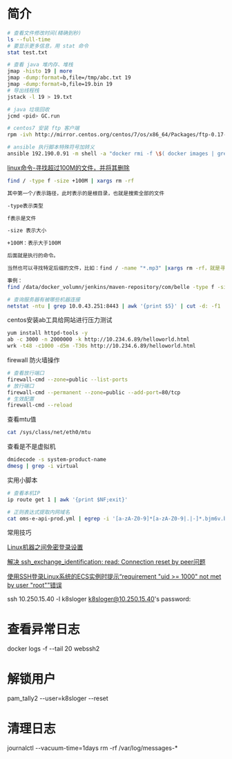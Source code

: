 # 简介

```sh
# 查看文件修改时间(精确到秒)
ls --full-time
# 要显示更多信息，用 stat 命令
stat test.txt

# 查看 java 堆内存、堆栈
jmap -histo 19 | more
jmap -dump:format=b,file=/tmp/abc.txt 19
jmap -dump:format=b,file=19.bin 19
# 导出线程栈
jstack -l 19 > 19.txt

# java 垃圾回收
jcmd <pid> GC.run

# centos7 安装 ftp 客户端
rpm -ivh http://mirror.centos.org/centos/7/os/x86_64/Packages/ftp-0.17-67.el7.x86_64.rpm

# ansible 执行脚本特殊符号加转义
ansible 192.190.0.91 -m shell -a "docker rmi -f \$( docker images | grep '<none>' | tr -s ' ' | cut -d ' ' -f 3)"
```

[linux命令-寻找超过100M的文件，并将其删除](https://www.cnblogs.com/f-zhao/p/6400089.html)

```sh
find / -type f -size +100M | xargs rm -rf

其中第一个/表示路径，此时表示的是根目录，也就是搜索全部的文件

-type表示类型

f表示是文件

-size 表示大小

+100M：表示大于100M

后面就是执行的命令。

当然也可以寻找特定后缀的文件，比如：find / -name "*.mp3" |xargs rm -rf，就是寻找以mp3结尾的文件并删除。一般我们在删除之前需要确认删除的文件是否正确，所以我们一般是去掉后面的执行命令，先找出文件列表，再执行。

事例：
find /data/docker_volumn/jenkins/maven-repository/com/belle -type f -size +50M | xargs rm -rf

# 查询服务器有被哪些机器连接
netstat -ntu | grep 10.0.43.251:8443 | awk '{print $5}' | cut -d: -f1 | sort | uniq -c | sort -n
```

centos安装ab工具给网站进行压力测试

```sh
yum install httpd-tools -y
ab -c 3000 -n 2000000 -k http://10.234.6.89/helloworld.html 
wrk -t48 -c1000 -d5m -T30s http://10.234.6.89/helloworld.html
```

firewall 防火墙操作

```sh
# 查看放行端口
firewall-cmd --zone=public --list-ports
# 放行端口
firewall-cmd --permanent --zone=public --add-port=80/tcp
# 生效配置
firewall-cmd --reload
```

查看mtu值

```sh
cat /sys/class/net/eth0/mtu
```

查看是不是虚拟机

```sh
dmidecode -s system-product-name
dmesg | grep -i virtual
```

实用小脚本

```sh
# 查看本机IP
ip route get 1 | awk '{print $NF;exit}'

# 正则表达式提取内网域名
cat oms-e-api-prod.yml | egrep -i '[a-zA-Z0-9]*[a-zA-Z0-9|.|-]*.bjm6v.belle.lan' | sort
```

常用技巧

[Linux机器之间免密登录设置](https://blog.csdn.net/u013415591/article/details/81943189)

[解决 ssh_exchange_identification: read: Connection reset by peer问题](https://blog.csdn.net/lilygg/article/details/86187028)

[使用SSH登录Linux系统的ECS实例时提示“requirement "uid >= 1000" not met by user "root"”错误](https://help.aliyun.com/knowledge_detail/41491.html)

ssh 10.250.15.40 -l k8sloger
k8sloger@10.250.15.40's password: 
# 查看异常日志
docker logs -f --tail 20 webssh2
# 解锁用户
pam_tally2 --user=k8sloger --reset

# 清理日志
journalctl --vacuum-time=1days
rm -rf /var/log/messages-*

